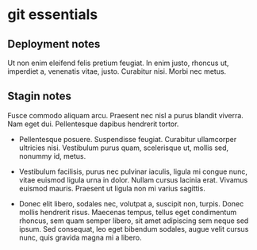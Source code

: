 # git essentials

## Deployment notes
Ut non enim eleifend felis pretium feugiat. In enim justo, rhoncus ut, imperdiet a, venenatis vitae, justo. Curabitur nisi. Morbi nec metus.

## Stagin notes
Fusce commodo aliquam arcu. Praesent nec nisl a purus blandit viverra. Nam eget dui. Pellentesque dapibus hendrerit tortor.

* Pellentesque posuere. Suspendisse feugiat. Curabitur ullamcorper ultricies nisi. Vestibulum purus quam, scelerisque ut, mollis sed, nonummy id, metus.

* Vestibulum facilisis, purus nec pulvinar iaculis, ligula mi congue nunc, vitae euismod ligula urna in dolor. Nullam cursus lacinia erat. Vivamus euismod mauris. Praesent ut ligula non mi varius sagittis.

* Donec elit libero, sodales nec, volutpat a, suscipit non, turpis. Donec mollis hendrerit risus. Maecenas tempus, tellus eget condimentum rhoncus, sem quam semper libero, sit amet adipiscing sem neque sed ipsum. Sed consequat, leo eget bibendum sodales, augue velit cursus nunc, quis gravida magna mi a libero.
